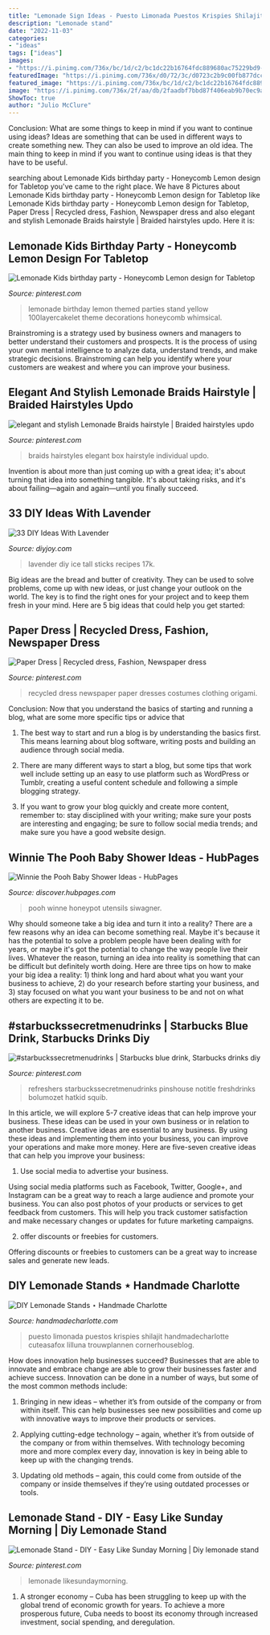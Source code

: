 ```yaml
---
title: "Lemonade Sign Ideas - Puesto Limonada Puestos Krispies Shilajit Handmadecharlotte Cuteasafox Lilluna Trouwplannen Cornerhouseblog"
description: "Lemonade stand"
date: "2022-11-03"
categories:
- "ideas"
tags: ["ideas"]
images:
- "https://i.pinimg.com/736x/bc/1d/c2/bc1dc22b16764fdc889680ac75229bd9--recycled-dress-recycled-fashion.jpg"
featuredImage: "https://i.pinimg.com/736x/d0/72/3c/d0723c2b9c00fb877dcc8b7a486898c2.jpg"
featured_image: "https://i.pinimg.com/736x/bc/1d/c2/bc1dc22b16764fdc889680ac75229bd9--recycled-dress-recycled-fashion.jpg"
image: "https://i.pinimg.com/736x/2f/aa/db/2faadbf7bbd87f406eab9b70ec9aba21.jpg"
ShowToc: true
author: "Julio McClure"
---
```



Conclusion: What are some things to keep in mind if you want to continue using ideas?
Ideas are something that can be used in different ways to create something new. They can also be used to improve an old idea. The main thing to keep in mind if you want to continue using ideas is that they have to be useful.

	

		
searching about Lemonade Kids birthday party - Honeycomb Lemon design for Tabletop you've came to the right place. We have 8 Pictures about Lemonade Kids birthday party - Honeycomb Lemon design for Tabletop like Lemonade Kids birthday party - Honeycomb Lemon design for Tabletop, Paper Dress | Recycled dress, Fashion, Newspaper dress and also elegant and stylish Lemonade Braids hairstyle | Braided hairstyles updo. Here it is:
		
    
## Lemonade Kids Birthday Party - Honeycomb Lemon Design For Tabletop

<img loading=lazy src="https://i.pinimg.com/736x/d0/72/3c/d0723c2b9c00fb877dcc8b7a486898c2.jpg" onerror="this.onerror=null;this.src='https://tse3.mm.bing.net/th?id=OIP.3cyUFUiH5NnYLpq3MXbNlAHaLH&amp;pid=15.1';" alt="Lemonade Kids birthday party - Honeycomb Lemon design for Tabletop">

_Source: pinterest.com_

>lemonade birthday lemon themed parties stand yellow 100layercakelet theme decorations honeycomb whimsical. 

	

Brainstroming is a strategy used by business owners and managers to better understand their customers and prospects. It is the process of using your own mental intelligence to analyze data, understand trends, and make strategic decisions. Brainstroming can help you identify where your customers are weakest and where you can improve your business.

    
## Elegant And Stylish Lemonade Braids Hairstyle | Braided Hairstyles Updo

<img loading=lazy src="https://i.pinimg.com/originals/bd/69/d9/bd69d99e0e421d35313228a98d7c2284.jpg" onerror="this.onerror=null;this.src='https://tse2.mm.bing.net/th?id=OIP.9Us6C9F3ashGPc35uNzphwAAAA&amp;pid=15.1';" alt="elegant and stylish Lemonade Braids hairstyle | Braided hairstyles updo">

_Source: pinterest.com_

>braids hairstyles elegant box hairstyle individual updo. 

	

Invention is about more than just coming up with a great idea; it's about turning that idea into something tangible. It's about taking risks, and it's about failing—again and again—until you finally succeed.

    
## 33 DIY Ideas With Lavender

<img loading=lazy src="https://diyjoy.com/wp-content/uploads/2017/03/Lavender-Tall-Ice-Sticks.jpg" onerror="this.onerror=null;this.src='https://tse2.mm.bing.net/th?id=OIP.1Agd9v5veH1S8eHbFamGBwC5FQ&amp;pid=15.1';" alt="33 DIY Ideas With Lavender">

_Source: diyjoy.com_

>lavender diy ice tall sticks recipes 17k. 

	

Big ideas are the bread and butter of creativity. They can be used to solve problems, come up with new ideas, or just change your outlook on the world. The key is to find the right ones for your project and to keep them fresh in your mind. Here are 5 big ideas that could help you get started: 

    
## Paper Dress | Recycled Dress, Fashion, Newspaper Dress

<img loading=lazy src="https://i.pinimg.com/736x/bc/1d/c2/bc1dc22b16764fdc889680ac75229bd9--recycled-dress-recycled-fashion.jpg" onerror="this.onerror=null;this.src='https://tse1.mm.bing.net/th?id=OIP.UZgVYcAodiqki-ehodsY7gHaLH&amp;pid=15.1';" alt="Paper Dress | Recycled dress, Fashion, Newspaper dress">

_Source: pinterest.com_

>recycled dress newspaper paper dresses costumes clothing origami. 

	

Conclusion: Now that you understand the basics of starting and running a blog, what are some more specific tips or advice that
1. The best way to start and run a blog is by understanding the basics first. This means learning about blog software, writing posts and building an audience through social media.
2. There are many different ways to start a blog, but some tips that work well include setting up an easy to use platform such as WordPress or Tumblr, creating a useful content schedule and following a simple blogging strategy.

3. If you want to grow your blog quickly and create more content, remember to: stay disciplined with your writing; make sure your posts are interesting and engaging; be sure to follow social media trends; and make sure you have a good website design.

    
## Winnie The Pooh Baby Shower Ideas - HubPages

<img loading=lazy src="https://images.saymedia-content.com/.image/t_share/MTc4MjY3MjkxNjE5MzcwNjAw/winnie-the-pooh-baby-shower-ideas.jpg" onerror="this.onerror=null;this.src='https://tse3.mm.bing.net/th?id=OIP.WV_fCrihe3UmxAoyRHslBQHaLn&amp;pid=15.1';" alt="Winnie the Pooh Baby Shower Ideas - HubPages">

_Source: discover.hubpages.com_

>pooh winne honeypot utensils siwagner. 

	

Why should someone take a big idea and turn it into a reality?
There are a few reasons why an idea can become something real. Maybe it's because it has the potential to solve a problem people have been dealing with for years, or maybe it's got the potential to change the way people live their lives. Whatever the reason, turning an idea into reality is something that can be difficult but definitely worth doing. Here are three tips on how to make your big idea a reality: 1) think long and hard about what you want your business to achieve, 2) do your research before starting your business, and 3) stay focused on what you want your business to be and not on what others are expecting it to be.

    
## #starbuckssecretmenudrinks | Starbucks Blue Drink, Starbucks Drinks Diy

<img loading=lazy src="https://i.pinimg.com/736x/2f/aa/db/2faadbf7bbd87f406eab9b70ec9aba21.jpg" onerror="this.onerror=null;this.src='https://tse3.mm.bing.net/th?id=OIP.BJkfm2-yy_dagrXJCdGIiwHaJQ&amp;pid=15.1';" alt="#starbuckssecretmenudrinks | Starbucks blue drink, Starbucks drinks diy">

_Source: pinterest.com_

>refreshers starbuckssecretmenudrinks pinshouse notitle freshdrinks bolumozet hatkid squib. 

	

In this article, we will explore 5-7 creative ideas that can help improve your business. These ideas can be used in your own business or in relation to another business.
Creative ideas are essential to any business. By using these ideas and implementing them into your business, you can improve your operations and make more money. Here are five-seven creative ideas that can help you improve your business:
1. Use social media to advertise your business.

Using social media platforms such as Facebook, Twitter, Google+, and Instagram can be a great way to reach a large audience and promote your business. You can also post photos of your products or services to get feedback from customers. This will help you track customer satisfaction and make necessary changes or updates for future marketing campaigns.

2. offer discounts or freebies for customers.

Offering discounts or freebies to customers can be a great way to increase sales and generate new leads.

    
## DIY Lemonade Stands ⋆ Handmade Charlotte

<img loading=lazy src="https://www.handmadecharlotte.com/wp-content/uploads/2014/07/lilluna1.jpg" onerror="this.onerror=null;this.src='https://tse2.mm.bing.net/th?id=OIP.l4EDxysTeTO_yKI6PtCewQHaLR&amp;pid=15.1';" alt="DIY Lemonade Stands ⋆ Handmade Charlotte">

_Source: handmadecharlotte.com_

>puesto limonada puestos krispies shilajit handmadecharlotte cuteasafox lilluna trouwplannen cornerhouseblog. 

	

How does innovation help businesses succeed?
Businesses that are able to innovate and embrace change are able to grow their businesses faster and achieve success. Innovation can be done in a number of ways, but some of the most common methods include:
1. Bringing in new ideas – whether it’s from outside of the company or from within itself. This can help businesses see new possibilities and come up with innovative ways to improve their products or services.

2. Applying cutting-edge technology – again, whether it’s from outside of the company or from within themselves. With technology becoming more and more complex every day, innovation is key in being able to keep up with the changing trends.

3. Updating old methods – again, this could come from outside of the company or inside themselves if they’re using outdated processes or tools.

    
## Lemonade Stand - DIY - Easy Like Sunday Morning | Diy Lemonade Stand

<img loading=lazy src="https://i.pinimg.com/736x/59/ec/4d/59ec4d28ff309422d750ee7aea460060.jpg" onerror="this.onerror=null;this.src='https://tse4.mm.bing.net/th?id=OIP.MGOw61y70KcKwSgCyYu2pwHaLG&amp;pid=15.1';" alt="Lemonade Stand - DIY - Easy Like Sunday Morning | Diy lemonade stand">

_Source: pinterest.com_

>lemonade likesundaymorning. 

	

1. A stronger economy – Cuba has been struggling to keep up with the global trend of economic growth for years. To achieve a more prosperous future, Cuba needs to boost its economy through increased investment, social spending, and deregulation.

